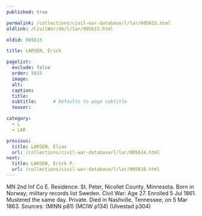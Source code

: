 ```yaml
---
published: true

permalink: /collections/civil-war-database/l/lar/005615.html
oldlink: /CivilWar/db/l/lar/005615.html

oldid: 005615

title: LARSEN, Erick

pagelist:
  exclude: false
  order: 5615
  image: 
  alt:
  caption:
  title:
  subtitle:      # Defaults to page subtitle
  teaser:

category: 
  - L 
  - LAR

previous:
  title: LARSEN, Elias
  url: /collections/civil-war-database/l/lar/005614.html  
next:
  title: LARSEN, Erick P.
  url: /collections/civil-war-database/l/lar/005616.html   
---
```

MN 2nd Inf Co E. Residence: St. Peter, Nicollet County, Minnesota. Born in Norway; military records list Sweden. Civil War: Age 27. Enrolled 5 Jul 1861. Mustered the same day. Private. Died in Nashville, Tennessee, on 5 Mar 1863. Sources: (MINN p81) (MCIW p134) (Ulvestad p304)